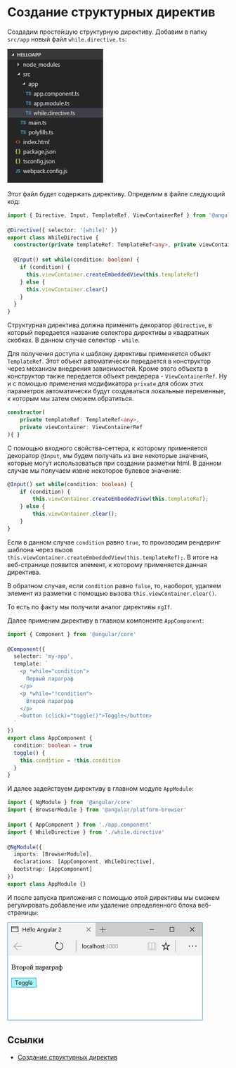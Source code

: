 # Создание структурных директив

Создадим простейшую структурную директиву. Добавим в папку `src/app` новый файл `while.directive.ts`:

![Структура проекта](create-structure-directive-1.png)

Этот файл будет содержать директиву. Определим в файле следующий код:

```typescript
import { Directive, Input, TemplateRef, ViewContainerRef } from '@angular/core'

@Directive({ selector: '[while]' })
export class WhileDirective {
  constructor(private templateRef: TemplateRef<any>, private viewContainer: ViewContainerRef) {}

  @Input() set while(condition: boolean) {
    if (condition) {
      this.viewContainer.createEmbeddedView(this.templateRef)
    } else {
      this.viewContainer.clear()
    }
  }
}
```

Структурная директива должна применять декоратор `@Directive`, в который передается название селектора директивы в квадратных скобках. В данном случае селектор - `while`.

Для получения доступа к шаблону директивы применяется объект `TemplateRef`. Этот объект автоматически передается в конструктор через механизм внедрения зависимостей. Кроме этого объекта в конструктор также передается объект рендерера - `ViewContainerRef`. Ну и с помощью применения модификатора `private` для обоих этих параметров автоматически будут создаваться локальные переменные, к которым мы затем сможем обратиться.

```typescript
constructor(
	private templateRef: TemplateRef<any>,
    private viewContainer: ViewContainerRef
){ }
```

С помощью входного свойства-сеттера, к которому применяется декоратор `@Input`, мы будем получать из вне некоторые значения, которые могут использоваться при создании разметки html. В данном случае мы получаем извне некоторое булевое значение:

```typescript
@Input() set while(condition: boolean) {
    if (condition) {
        this.viewContainer.createEmbeddedView(this.templateRef);
    } else {
        this.viewContainer.clear();
    }
}
```

Если в данном случае `condition` равно `true`, то производим рендеринг шаблона через вызов `this.viewContainer.createEmbeddedView(this.templateRef);`. В итоге на веб-странице появится элемент, к которому применяется данная директива.

В обратном случае, если `condition` равно `false`, то, наоборот, удаляем элемент из разметки с помощью вызова `this.viewContainer.clear()`.

То есть по факту мы получили аналог директивы `ngIf`.

Далее применим директиву в главном компоненте `AppComponent`:

```typescript
import { Component } from '@angular/core'

@Component({
  selector: 'my-app',
  template: `
    <p *while="condition">
      Первый параграф
    </p>
    <p *while="!condition">
      Второй параграф
    </p>
    <button (click)="toggle()">Toggle</button>
  `
})
export class AppComponent {
  condition: boolean = true
  toggle() {
    this.condition = !this.condition
  }
}
```

И далее задействуем директиву в главном модуле `AppModule`:

```typescript
import { NgModule } from '@angular/core'
import { BrowserModule } from '@angular/platform-browser'

import { AppComponent } from './app.component'
import { WhileDirective } from './while.directive'

@NgModule({
  imports: [BrowserModule],
  declarations: [AppComponent, WhileDirective],
  bootstrap: [AppComponent]
})
export class AppModule {}
```

И после запуска приложения с помощью этой директивы мы сможем регулировать добавление или удаление определенного блока веб-страницы:

![Скриншот](create-structure-directive-2.png)

## Ссылки

- [Создание структурных директив](https://metanit.com/web/angular2/3.6.php)
